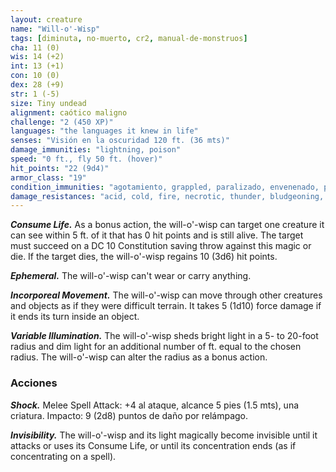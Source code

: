 ```yaml
---
layout: creature
name: "Will-o'-Wisp"
tags: [diminuta, no-muerto, cr2, manual-de-monstruos]
cha: 11 (0)
wis: 14 (+2)
int: 13 (+1)
con: 10 (0)
dex: 28 (+9)
str: 1 (-5)
size: Tiny undead
alignment: caótico maligno
challenge: "2 (450 XP)"
languages: "the languages it knew in life"
senses: "Visión en la oscuridad 120 ft. (36 mts)"
damage_immunities: "lightning, poison"
speed: "0 ft., fly 50 ft. (hover)"
hit_points: "22 (9d4)"
armor_class: "19"
condition_immunities: "agotamiento, grappled, paralizado, envenenado, prone, restrained, unconscious"
damage_resistances: "acid, cold, fire, necrotic, thunder, bludgeoning, piercing, and slashing from nonmagical weapons"
---
```


***Consume Life.*** As a bonus action, the will-o'-wisp can target one creature it can see within 5 ft. of it that has 0 hit points and is still alive. The target must succeed on a DC 10 Constitution saving throw against this magic or die. If the target dies, the will-o'-wisp regains 10 (3d6) hit points.

***Ephemeral.*** The will-o'-wisp can't wear or carry anything.

***Incorporeal Movement.*** The will-o'-wisp can move through other creatures and objects as if they were difficult terrain. It takes 5 (1d10) force damage if it ends its turn inside an object.

***Variable Illumination.*** The will-o'-wisp sheds bright light in a 5- to 20-foot radius and dim light for an additional number of ft. equal to the chosen radius. The will-o'-wisp can alter the radius as a bonus action.

### Acciones

***Shock.*** Melee Spell Attack: +4 al ataque, alcance 5 pies (1.5 mts), una criatura. Impacto: 9 (2d8) puntos de daño por relámpago.

***Invisibility.*** The will-o'-wisp and its light magically become invisible until it attacks or uses its Consume Life, or until its concentration ends (as if concentrating on a spell).